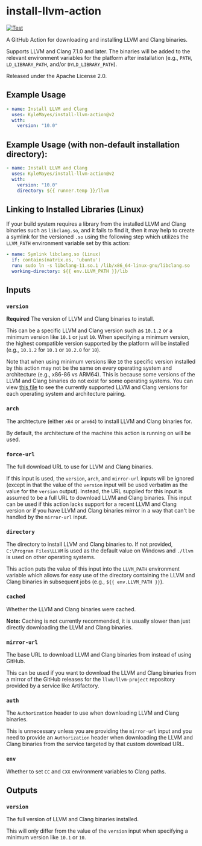 # install-llvm-action

[![Test](https://github.com/KyleMayes/install-llvm-action/actions/workflows/test.yml/badge.svg)](https://github.com/KyleMayes/install-llvm-action/actions/workflows/test.yml)

A GitHub Action for downloading and installing LLVM and Clang binaries.

Supports LLVM and Clang 7.1.0 and later. The binaries will be added to the relevant environment variables for the platform after installation (e.g., `PATH`, `LD_LIBRARY_PATH`, and/or `DYLD_LIBRARY_PATH`).

Released under the Apache License 2.0.

## Example Usage

```yml
- name: Install LLVM and Clang
  uses: KyleMayes/install-llvm-action@v2
  with:
    version: "10.0"
```

## Example Usage (with non-default installation directory):

```yml
- name: Install LLVM and Clang
  uses: KyleMayes/install-llvm-action@v2
  with:
    version: "10.0"
    directory: ${{ runner.temp }}/llvm
```

## Linking to Installed Libraries (Linux)

If your build system requires a library from the installed LLVM and Clang binaries such as `libclang.so`, and it fails to find it, then it may help to create a symlink for the versioned `.so` using the following step which utilizes the `LLVM_PATH` environment variable set by this action:

```yaml
- name: Symlink libclang.so (Linux)
  if: contains(matrix.os, 'ubuntu')
  run: sudo ln -s libclang-11.so.1 /lib/x86_64-linux-gnu/libclang.so
  working-directory: ${{ env.LLVM_PATH }}/lib
```

## Inputs

### `version`

**Required** The version of LLVM and Clang binaries to install.

This can be a specific LLVM and Clang version such as `10.1.2` or a minimum version like `10.1` or just `10`. When specifying a minimum version, the highest compatible version supported by the platform will be installed (e.g., `10.1.2` for `10.1` or `10.2.0` for `10`).

Note that when using minimum versions like `10` the specific version installed by this action may not be the same on every operating system and architecture (e.g., x86-86 vs ARM64). This is because some versions of the LLVM and Clang binaries do not exist for some operating systems. You can view [this file](assets.json) to see the currently supported LLVM and Clang versions for each operating system and architecture pairing.

### `arch`

The archtecture (either `x64` or `arm64`) to install LLVM and Clang binaries for.

By default, the architecture of the machine this action is running on will be used.

### `force-url`

The full download URL to use for LLVM and Clang binaries.

If this input is used, the `version`, `arch`, and `mirror-url` inputs will be ignored (except in that the value of the `version` input will be used verbatim as the value for the `version` output). Instead, the URL supplied for this input is assumed to be a full URL to download LLVM and Clang binaries. This input can be used if this action lacks support for a recent LLVM and Clang version or if you have LLVM and Clang binaries mirror in a way that can't be handled by the `mirror-url` input.

### `directory`

The directory to install LLVM and Clang binaries to. If not provided, `C:\Program Files\LLVM` is used as the default value on Windows and `./llvm` is used on other operating systems.

This action puts the value of this input into the `LLVM_PATH` environment variable which allows for easy use of the directory containing the LLVM and Clang binaries in subsequent jobs (e.g., `${{ env.LLVM_PATH }}`).

### `cached`

Whether the LLVM and Clang binaries were cached.

**Note:** Caching is not currently recommended, it is usually slower than just directly downloading the LLVM and Clang binaries.

### `mirror-url`

The base URL to download LLVM and Clang binaries from instead of using GitHub.

This can be used if you want to download the LLVM and Clang binaries from a mirror of the GitHub releases for the `llvm/llvm-project` repository provided by a service like Artifactory.

### `auth`

The `Authorization` header to use when downloading LLVM and Clang binaries.

This is unnecessary unless you are providing the `mirror-url` input and you need to provide an `Authorization` header when downloading the LLVM and Clang binaries from the service targeted by that custom download URL.

### `env`

Whether to set `CC` and `CXX` environment variables to Clang paths.

## Outputs

### `version`

The full version of LLVM and Clang binaries installed.

This will only differ from the value of the `version` input when specifying a minimum version like `10.1` or `10`.
